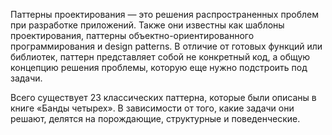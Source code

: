Паттерны проектирования — это решения распространенных проблем при разработке приложений.
Также они известны как шаблоны проектирования, паттерны объектно-ориентированного программирования и design patterns.
В отличие от готовых функций или библиотек, паттерн представляет собой не конкретный код, а общую концепцию решения проблемы,
которую еще нужно подстроить под задачи.

Всего существует 23 классических паттерна, которые были описаны в книге «Банды четырех».
В зависимости от того, какие задачи они решают, делятся на порождающие, структурные и поведенческие.